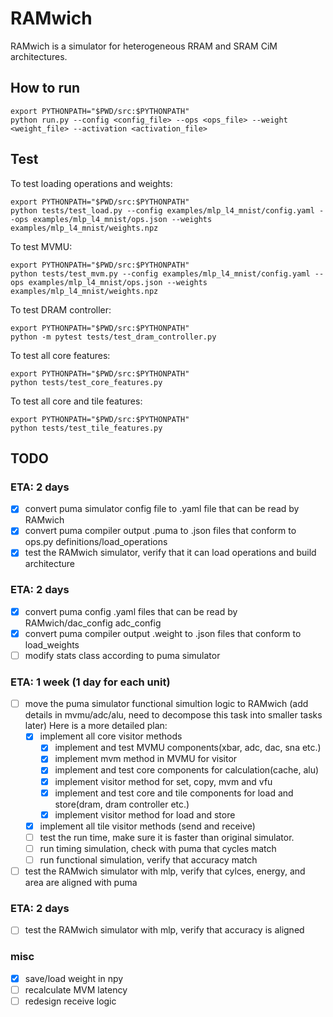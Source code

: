 # RAMwich

RAMwich is a simulator for heterogeneous RRAM and SRAM CiM architectures.

## How to run

```shell
export PYTHONPATH="$PWD/src:$PYTHONPATH"
python run.py --config <config_file> --ops <ops_file> --weight <weight_file> --activation <activation_file>
```

## Test

To test loading operations and weights:

```shell
export PYTHONPATH="$PWD/src:$PYTHONPATH"
python tests/test_load.py --config examples/mlp_l4_mnist/config.yaml --ops examples/mlp_l4_mnist/ops.json --weights examples/mlp_l4_mnist/weights.npz
```

To test MVMU:

```shell
export PYTHONPATH="$PWD/src:$PYTHONPATH"
python tests/test_mvm.py --config examples/mlp_l4_mnist/config.yaml --ops examples/mlp_l4_mnist/ops.json --weights examples/mlp_l4_mnist/weights.npz
```

To test DRAM controller:

```shell
export PYTHONPATH="$PWD/src:$PYTHONPATH"
python -m pytest tests/test_dram_controller.py
```

To test all core features:

```shell
export PYTHONPATH="$PWD/src:$PYTHONPATH"
python tests/test_core_features.py
```

To test all core and tile features:

```shell
export PYTHONPATH="$PWD/src:$PYTHONPATH"
python tests/test_tile_features.py
```

## TODO

### ETA: 2 days

- [x] convert puma simulator config file to .yaml file that can be read by RAMwich
- [x] convert puma compiler output .puma to .json files that conform to ops.py definitions/load_operations
- [x] test the RAMwich simulator, verify that it can load operations and build architecture

### ETA: 2 days

- [x] convert puma config .yaml files that can be read by RAMwich/dac_config adc_config
- [x] convert puma compiler output .weight to .json files that conform to load_weights
- [ ] modify stats class according to puma simulator

### ETA: 1 week (1 day for each unit)

- [ ] move the puma simulator functional simultion logic to RAMwich (add details in mvmu/adc/alu, need to decompose this task into smaller tasks later) Here is a more detailed plan:
  - [x] implement all core visitor methods
    - [x] implement and test MVMU components(xbar, adc, dac, sna etc.)
    - [x] implement mvm method in MVMU for visitor
    - [x] implement and test core components for calculation(cache, alu)
    - [x] implement visitor method for set, copy, mvm and vfu
    - [x] implement and test core and tile components for load and store(dram, dram controller etc.)
    - [x] implement visitor method for load and store
  - [x] implement all tile visitor methods (send and receive)
  - [ ] test the run time, make sure it is faster than original simulator.
  - [ ] run timing simulation, check with puma that cycles match
  - [ ] run functional simulation, verify that accuracy match
- [ ] test the RAMwich simulator with mlp, verify that cylces, energy, and area are aligned with puma

### ETA: 2 days

- [ ] test the RAMwich simulator with mlp, verify that accuracy is aligned

### misc

- [x] save/load weight in npy
- [ ] recalculate MVM latency
- [ ] redesign receive logic
